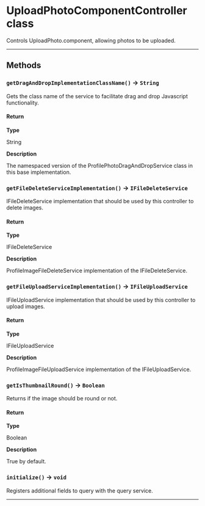 # UploadPhotoComponentController class

Controls UploadPhoto.component, allowing photos to be uploaded.

---
## Methods
### `getDragAndDropImplementationClassName()` → `String`

Gets the class name of the service to facilitate drag and drop Javascript functionality.

#### Return

**Type**

String

**Description**

The namespaced version of the ProfilePhotoDragAndDropService class in this base implementation.

### `getFileDeleteServiceImplementation()` → `IFileDeleteService`

IFileDeleteService implementation that should be used by this controller to delete images.

#### Return

**Type**

IFileDeleteService

**Description**

ProfileImageFileDeleteService implementation of the IFileDeleteService.

### `getFileUploadServiceImplementation()` → `IFileUploadService`

IFileUploadService implementation that should be used by this controller to upload images.

#### Return

**Type**

IFileUploadService

**Description**

ProfileImageFileUploadService implementation of the IFileUploadService.

### `getIsThumbnailRound()` → `Boolean`

Returns if the image should be round or not.

#### Return

**Type**

Boolean

**Description**

True by default.

### `initialize()` → `void`

Registers additional fields to query with the query service.

---
